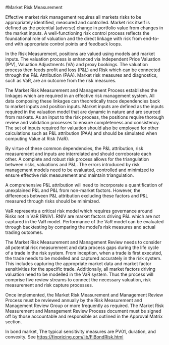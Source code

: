 #Market Risk Measurement

Effective market risk management requires all markets risks to be appropriately identified, measured and controlled. Market risk itself is defined as the potential (adverse) change in portfolio value from changes in the market inputs. A well-functioning risk control process reflects the foundational role of valuation and the direct linkage with risk from end-to-end with appropriate control points and feedback loops.

In the Risk Measurement, positions are valued using models and market inputs. The valuation process is enhanced via Independent Price Valuation (IPV), Valuation Adjustments (VA) and proxy bookings. The valuation process then feeds profit and loss (P&L) and Risk which can be connected through the P&L Attribution (PAA). Market risk measures and diagnostics, such as VaR, are an outcome from the risk measures.

The Market Risk Measurement and Management Process establishes the linkages which are required in an effective risk management system. All data composing these linkages can theoretically trace dependencies back to market inputs and position inputs. Market inputs are defined as the inputs required in the valuation model that are dynamic in nature and are sourced from markets. As an input to the risk process, the positions require thorough review and validation processes to ensure completeness and consistency. The set of inputs required for valuation should also be employed for other calculations such as P&L attribution (PAA) and should be simulated when computing Value at Risk (VaR).

By virtue of these common dependencies, the P&L attribution, risk measurement and inputs are interrelated and should corroborate each other. A complete and robust risk process allows for the triangulation between risks, valuations and P&L. The errors introduced by risk management models need to be evaluated, controlled and minimized to ensure effective risk measurement and maintain triangulation.

A comprehensive P&L attribution will need to incorporate a quantification of unexplained P&L and P&L from non-market factors. However, the differences between P&L attribution excluding these factors and P&L measured through risks should be minimized.

VaR represents a critical risk model which requires governance around Risks not in VaR (RNIV). RNIV are market factors driving P&L which are not captured in the VaR model. Performance of the VaR model can be evaluated through backtesting by comparing the model’s risk measures and actual trading outcomes.

The Market Risk Measurement and Management Review needs to consider all potential risk measurement and data process gaps during the life cycle of a trade in the risk system. From inception, when a trade is first executed, the trade needs to be modelled and captured accurately in the risk system. This includes capturing the appropriate market data and market factor sensitivities for the specific trade. Additionally, all market factors driving valuation need to be modelled in the VaR system. Thus the process will comprise five review streams to connect the necessary valuation, risk measurement and risk capture processes.

Once implemented, the Market Risk Measurement and Management Review Process must be reviewed annually by the Risk Measurement and Management Review Group or more frequently as required. The Market Risk Measurement and Management Review Process document must be signed off by those accountable and responsible as outlined in the Approval Matrix section.

In bond market, The typical sensitivity measures are PV01, duration, and convexity. See https://finpricing.com/lib/FiBondRisk.html
